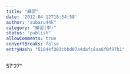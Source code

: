 ```yaml
---
title: "練習"
date: '2012-04-12T18:54:58'
author: "subaru44k"
category: "練習(中)"
status: "publish"
allowComments: true
convertBreaks: false
entryHash: "51844f383cbbd07a4dafc8aa6f0f97b1"
---
```

57'27"
